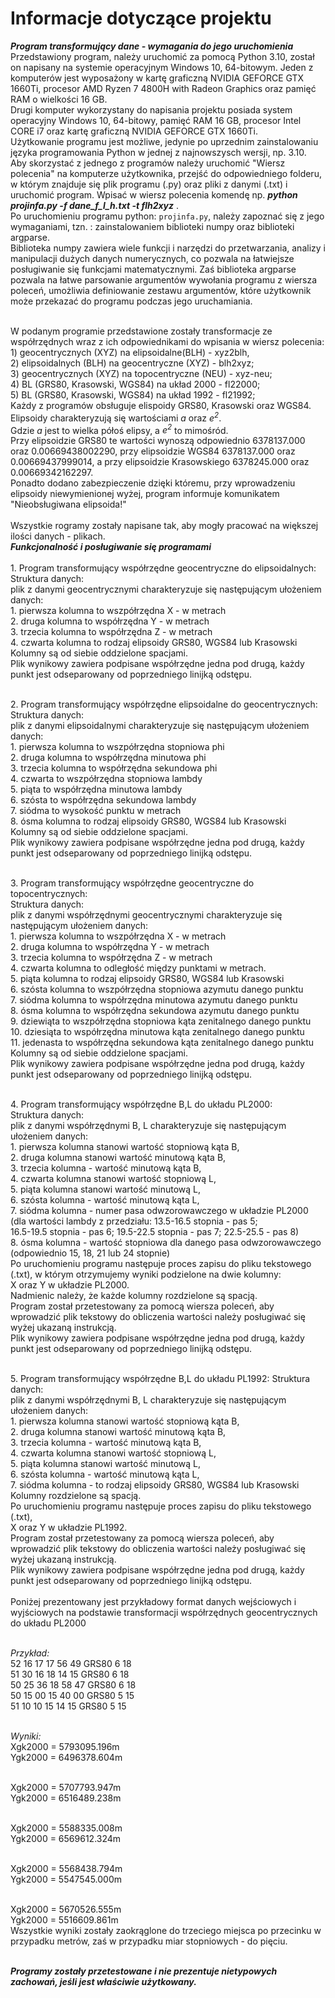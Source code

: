 # Informacje dotyczące projektu 

***Program transformujący dane - wymagania do jego uruchomienia***
<br> Przedstawiony program, należy uruchomić za pomocą Python 3.10, został on napisany na systemie operacyjnym Windows 10, 64-bitowym.
Jeden z komputerów jest wyposażony w kartę graficzną NVIDIA GEFORCE GTX 1660Ti, procesor AMD Ryzen 7 4800H with Radeon Graphics oraz
pamięć RAM o wielkości 16 GB.
<br> Drugi komputer wykorzystany do napisania projektu posiada system operacyjny Windows 10, 64-bitowy, pamięć RAM 16 GB,
procesor Intel CORE i7 oraz kartę graficzną NVIDIA GEFORCE GTX 1660Ti.
<br> Użytkowanie programu jest możliwe, jedynie po uprzednim zainstalowaniu języka programowania Python w jednej z najnowszysch wersji, np. 3.10.
<br>Aby skorzystać z jednego z programów należy uruchomić "Wiersz polecenia" na komputerze użytkownika, przejść do odpowiedniego folderu, w 
którym znajduje się plik programu (.py) oraz pliki z danymi (.txt) i uruchomić program. Wpisać w wiersz polecenia komendę np. ***python projinfa.py -f dane_f_l_h.txt -t flh2xyz*** . 
<br> Po uruchomieniu programu python: ```projinfa.py```, należy zapoznać się z jego wymaganiami, tzn. : zainstalowaniem biblioteki numpy oraz biblioteki argparse. 
<br>Biblioteka numpy zawiera wiele funkcji i narzędzi do przetwarzania,
analizy i manipulacji dużych danych numerycznych, co pozwala na łatwiejsze posługiwanie się funkcjami matematycznymi. 
Zaś biblioteka argparse pozwala na łatwe parsowanie argumentów wywołania programu z wiersza poleceń, 
umożliwia definiowanie zestawu argumentów, które użytkownik może przekazać do programu podczas jego uruchamiania.  

<br>W podanym programie przedstawione zostały transformacje ze współrzędnych wraz z ich odpowiednikami do wpisania w wiersz polecenia:
<br> 1) geocentrycznych (XYZ) na elipsoidalne(BLH) - xyz2blh,
<br> 2) elipsoidalnych (BLH) na geocentryczne (XYZ) - blh2xyz; 
<br> 3) geocentrycznych (XYZ) na topocentryczne (NEU) - xyz-neu; 
<br> 4) BL (GRS80, Krasowski, WGS84) na układ 2000 - fl22000;
<br> 5) BL (GRS80, Krasowski, WGS84) na układ 1992 - fl21992; 
<br> Każdy z programów obsługuje elispoidy GRS80, Krasowski oraz WGS84.
<br> Elipsoidy charakteryzują się wartościami *a* oraz *e<sup>2</sup>*.
<br>Gdzie *a* jest to wielka półoś elipsy, a *e<sup>2</sup>* to mimośród.
<br> Przy elipsoidzie GRS80 te wartości wynoszą odpowiednio 6378137.000 oraz 0.00669438002290, przy elipsoidzie WGS84
6378137.000 oraz  0.00669437999014, a przy elipsoidzie Krasowskiego 6378245.000 oraz 0.00669342162297.
<br> Ponadto dodano zabezpieczenie dzięki któremu, przy wprowadzeniu elipsoidy niewymienionej wyżej, program informuje komunikatem "Nieobsługiwana elipsoida!"
<br>
<br> Wszystkie rogramy zostały napisane tak, aby mogły pracować na większej ilości danych - plikach.
<br>
***Funkcjonalność i posługiwanie się programami*** 
<br>
<br>1. Program transformujący współrzędne geocentryczne do elipsoidalnych:
<br> Struktura danych:
<br> plik z danymi geocentrycznymi charakteryzuje się następującym ułożeniem danych:
<br> 1. pierwsza kolumna to wszpółrzędna X - w metrach
<br> 2. druga kolumna to współrzędna Y - w metrach
<br> 3. trzecia kolumna to współrzędna Z - w metrach
<br> 4. czwarta kolumna to rodzaj elipsoidy GRS80, WGS84 lub Krasowski
<br> Kolumny są od siebie oddzielone spacjami.
<br> Plik wynikowy zawiera podpisane współrzędne jedna pod drugą, każdy punkt jest odseparowany od poprzedniego linijką odstępu.

<br>2. Program transformujący współrzędne elipsoidalne do geocentrycznych:
<br> Struktura danych:
<br> plik z danymi elipsoidalnymi charakteryzuje się następującym ułożeniem danych:
<br> 1. pierwsza kolumna to wszpółrzędna stopniowa phi
<br> 2. druga kolumna to współrzędna minutowa phi
<br> 3. trzecia kolumna to współrzędna sekundowa phi
<br> 4. czwarta to wszpółrzędna stopniowa lambdy
<br> 5. piąta to współrzędna minutowa lambdy
<br> 6. szósta to współrzędna sekundowa lambdy
<br> 7. siódma to wysokość punktu w metrach
<br> 8. ósma kolumna to rodzaj elipsoidy GRS80, WGS84 lub Krasowski
<br> Kolumny są od siebie oddzielone spacjami.
<br> Plik wynikowy zawiera podpisane współrzędne jedna pod drugą, każdy punkt jest odseparowany od poprzedniego linijką odstępu.

<br>3. Program transformujący współrzędne geocentryczne do topocentrycznych:
<br> Struktura danych:
<br> plik z danymi współrzędnymi geocentrycznymi charakteryzuje się następującym ułożeniem danych:
<br> 1. pierwsza kolumna to wszpółrzędna X - w metrach
<br> 2. druga kolumna to współrzędna Y - w metrach
<br> 3. trzecia kolumna to współrzędna Z - w metrach
<br> 4. czwarta kolumna to odległość między punktami w metrach.
<br> 5. piąta kolumna to rodzaj elipsoidy GRS80, WGS84 lub Krasowski
<br> 6. szósta kolumna to wszpółrzędna stopniowa azymutu danego punktu
<br> 7. siódma kolumna to współrzędna minutowa azymutu danego punktu
<br> 8. ósma kolumna to współrzędna sekundowa azymutu danego punktu
<br> 9. dziewiąta to wszpółrzędna stopniowa kąta zenitalnego danego punktu
<br> 10. dziesiąta to współrzędna minutowa kąta zenitalnego danego punktu
<br> 11. jedenasta to współrzędna sekundowa kąta zenitalnego danego punktu
<br> Kolumny są od siebie oddzielone spacjami.
<br> Plik wynikowy zawiera podpisane współrzędne jedna pod drugą, każdy punkt jest odseparowany od poprzedniego linijką odstępu.

<br>4. Program transformujący współrzędne B,L do układu PL2000:
<br> Struktura danych:
<br> plik z danymi współrzędnymi B, L charakteryzuje się następującym ułożeniem danych:
<br> 1. pierwsza kolumna stanowi wartość stopniową kąta B,
<br> 2. druga kolumna stanowi wartość minutową kąta B,
<br> 3. trzecia kolumna - wartość minutową kąta B,
<br> 4. czwarta kolumna stanowi wartość stopniową L,
<br> 5. piąta kolumna stanowi wartość minutową L,
<br> 6. szósta kolumna - wartość minutową kąta L,
<br> 7. siódma kolumna - numer pasa odwzorowawczego w układzie PL2000 
(dla wartości lambdy z przedziału: 13.5-16.5 stopnia - pas 5;
<br> 16.5-19.5 stopnia - pas 6; 19.5-22.5 stopnia - pas 7; 22.5-25.5 - pas 8)
<br> 8. ósma kolumna - wartość stopniowa dla danego pasa odwzorowawczego (odpowiednio 15, 18, 21 lub 24 stopnie)
<br>Po uruchomieniu programu następuje proces zapisu do pliku tekstowego (.txt), 
w którym otrzymujemy wyniki podzielone na dwie kolumny:
<br> X oraz Y w układzie PL2000.
<br> Nadmienic należy, że każde kolumny rozdzielone są spacją.
<br> Program został przetestowany za pomocą wiersza poleceń, aby wprowadzić plik tekstowy do obliczenia wartości
należy posługiwać się wyżej ukazaną instrukcją. 
<br> Plik wynikowy zawiera podpisane współrzędne jedna pod drugą, każdy punkt jest odseparowany od poprzedniego linijką odstępu.

<br>5. Program transformujący współrzędne B,L do układu PL1992:
Struktura danych:
<br> plik z danymi współrzędnymi B, L charakteryzuje się następującym ułożeniem danych:
<br> 1. pierwsza kolumna stanowi wartość stopniową kąta B,
<br> 2. druga kolumna stanowi wartość minutową kąta B,
<br> 3. trzecia kolumna - wartość minutową kąta B,
<br> 4. czwarta kolumna stanowi wartość stopniową L,
<br> 5. piąta kolumna stanowi wartość minutową L,
<br> 6. szósta kolumna - wartość minutową kąta L,
<br> 7. siódma kolumna - to rodzaj elipsoidy GRS80, WGS84 lub Krasowski
<br> Kolumny rozdzielone są spacją.
<br> Po uruchomieniu programu następuje proces zapisu do pliku tekstowego (.txt), 
<br> X oraz Y w układzie PL1992.
<br> Program został przetestowany za pomocą wiersza poleceń, aby wprowadzić plik tekstowy do obliczenia wartości
należy posługiwać się wyżej ukazaną instrukcją. 
<br> Plik wynikowy zawiera podpisane współrzędne jedna pod drugą, każdy punkt jest odseparowany od poprzedniego linijką odstępu.
<br>
<br>Poniżej prezentowany jest przykładowy format danych wejściowych i wyjściowych na podstawie transformacji współrzędnych geocentrycznych 
do układu PL2000

<br>*Przykład:* 
<br>52 16 17 17 56 49 GRS80 6 18 
<br>51 30 16 18 14 15 GRS80 6 18 
<br>50 25 36 18 58 47 GRS80 6 18
<br>50 15 00 15 40 00 GRS80 5 15 
<br>51 10 10 15 14 15 GRS80 5 15 

<br>*Wyniki:* 
<br>Xgk2000 = 5793095.196m
<br>Ygk2000 = 6496378.604m

<br>Xgk2000 = 5707793.947m
<br>Ygk2000 = 6516489.238m

<br>Xgk2000 = 5588335.008m
<br>Ygk2000 = 6569612.324m


<br>Xgk2000 = 5568438.794m
<br>Ygk2000 = 5547545.000m

<br>Xgk2000 = 5670526.555m
<br>Ygk2000 = 5516609.861m
<br> Wszystkie wyniki zostały zaokrąglone do trzeciego miejsca po przecinku w przypadku metrów, zaś w przypadku miar stopniowych - do pięciu. 

<br> ***Programy zostały przetestowane i nie prezentuje nietypowych zachowań, jeśli jest właściwie użytkowany.***